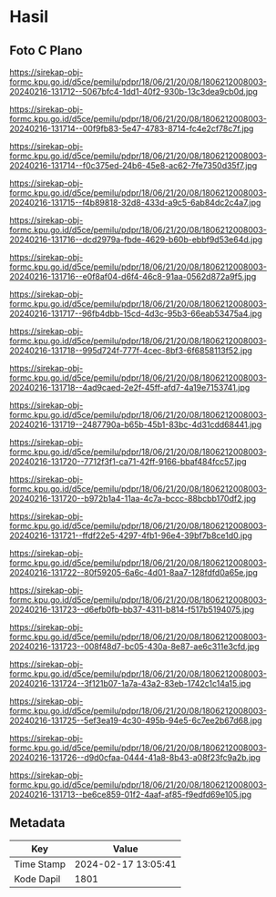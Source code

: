 # Hasil

## Foto C Plano

https://sirekap-obj-formc.kpu.go.id/d5ce/pemilu/pdpr/18/06/21/20/08/1806212008003-20240216-131712--5067bfc4-1dd1-40f2-930b-13c3dea9cb0d.jpg

https://sirekap-obj-formc.kpu.go.id/d5ce/pemilu/pdpr/18/06/21/20/08/1806212008003-20240216-131714--00f9fb83-5e47-4783-8714-fc4e2cf78c7f.jpg

https://sirekap-obj-formc.kpu.go.id/d5ce/pemilu/pdpr/18/06/21/20/08/1806212008003-20240216-131714--f0c375ed-24b6-45e8-ac62-7fe7350d35f7.jpg

https://sirekap-obj-formc.kpu.go.id/d5ce/pemilu/pdpr/18/06/21/20/08/1806212008003-20240216-131715--f4b89818-32d8-433d-a9c5-6ab84dc2c4a7.jpg

https://sirekap-obj-formc.kpu.go.id/d5ce/pemilu/pdpr/18/06/21/20/08/1806212008003-20240216-131716--dcd2979a-fbde-4629-b60b-ebbf9d53e64d.jpg

https://sirekap-obj-formc.kpu.go.id/d5ce/pemilu/pdpr/18/06/21/20/08/1806212008003-20240216-131716--e0f8af04-d6f4-46c8-91aa-0562d872a9f5.jpg

https://sirekap-obj-formc.kpu.go.id/d5ce/pemilu/pdpr/18/06/21/20/08/1806212008003-20240216-131717--96fb4dbb-15cd-4d3c-95b3-66eab53475a4.jpg

https://sirekap-obj-formc.kpu.go.id/d5ce/pemilu/pdpr/18/06/21/20/08/1806212008003-20240216-131718--995d724f-777f-4cec-8bf3-6f6858113f52.jpg

https://sirekap-obj-formc.kpu.go.id/d5ce/pemilu/pdpr/18/06/21/20/08/1806212008003-20240216-131718--4ad9caed-2e2f-45ff-afd7-4a19e7153741.jpg

https://sirekap-obj-formc.kpu.go.id/d5ce/pemilu/pdpr/18/06/21/20/08/1806212008003-20240216-131719--2487790a-b65b-45b1-83bc-4d31cdd68441.jpg

https://sirekap-obj-formc.kpu.go.id/d5ce/pemilu/pdpr/18/06/21/20/08/1806212008003-20240216-131720--7712f3f1-ca71-42ff-9166-bbaf484fcc57.jpg

https://sirekap-obj-formc.kpu.go.id/d5ce/pemilu/pdpr/18/06/21/20/08/1806212008003-20240216-131720--b972b1a4-11aa-4c7a-bccc-88bcbb170df2.jpg

https://sirekap-obj-formc.kpu.go.id/d5ce/pemilu/pdpr/18/06/21/20/08/1806212008003-20240216-131721--ffdf22e5-4297-4fb1-96e4-39bf7b8ce1d0.jpg

https://sirekap-obj-formc.kpu.go.id/d5ce/pemilu/pdpr/18/06/21/20/08/1806212008003-20240216-131722--80f59205-6a6c-4d01-8aa7-128fdfd0a65e.jpg

https://sirekap-obj-formc.kpu.go.id/d5ce/pemilu/pdpr/18/06/21/20/08/1806212008003-20240216-131723--d6efb0fb-bb37-4311-b814-f517b5194075.jpg

https://sirekap-obj-formc.kpu.go.id/d5ce/pemilu/pdpr/18/06/21/20/08/1806212008003-20240216-131723--008f48d7-bc05-430a-8e87-ae6c311e3cfd.jpg

https://sirekap-obj-formc.kpu.go.id/d5ce/pemilu/pdpr/18/06/21/20/08/1806212008003-20240216-131724--3f121b07-1a7a-43a2-83eb-1742c1c14a15.jpg

https://sirekap-obj-formc.kpu.go.id/d5ce/pemilu/pdpr/18/06/21/20/08/1806212008003-20240216-131725--5ef3ea19-4c30-495b-94e5-6c7ee2b67d68.jpg

https://sirekap-obj-formc.kpu.go.id/d5ce/pemilu/pdpr/18/06/21/20/08/1806212008003-20240216-131726--d9d0cfaa-0444-41a8-8b43-a08f23fc9a2b.jpg

https://sirekap-obj-formc.kpu.go.id/d5ce/pemilu/pdpr/18/06/21/20/08/1806212008003-20240216-131713--be6ce859-01f2-4aaf-af85-f9edfd69e105.jpg


## Metadata

| Key        | Value               |
| ---------- | ------------------- |
| Time Stamp | 2024-02-17 13:05:41 |
| Kode Dapil | 1801                |



